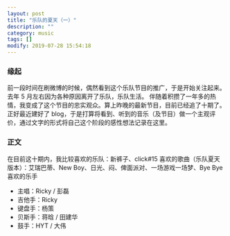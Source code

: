 ```yaml
---
layout: post
title: "乐队的夏天（一）"
description: ""
category: music
tags: []
modify: 2019-07-28 15:54:18
---
```


### 缘起

  前一段时间在刷微博的时候，偶然看到这个乐队节目的推广，于是开始关注起来。去年 5 月左右因为各种原因离开了乐队，乐队生活。
伴随着积攒了一年多的热情，我变成了这个节目的忠实观众。算上昨晚的最新节目，目前已经追了十期了。
  正好最近建好了 blog，于是打算将看到、听到的音乐（及节目）做一个主观评价，通过文字的形式将自己这个阶段的感性想法记录在这里。


### 正文

  在目前这十期内，我比较喜欢的乐队：新裤子、click#15
  喜欢的歌曲（乐队夏天版本）：艾瑞巴蒂、New Boy、日光、闷、俾面派对、一场游戏一场梦、Bye Bye
  喜欢的乐手
  + 主唱：Ricky / 彭磊
  + 吉他手：Ricky
  + 键盘手：杨策
  + 贝斯手：蒋晗 / 田建华
  + 鼓手：HYT / 大伟
